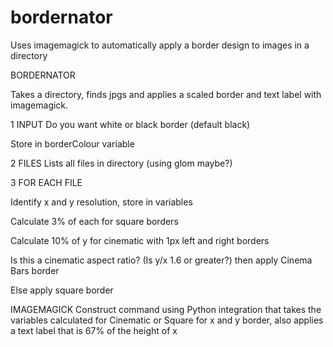 # bordernator
Uses imagemagick to automatically apply a border design to images in a directory

BORDERNATOR

Takes a directory, finds jpgs and applies a scaled border and text label with imagemagick.

1 INPUT
Do you want white or black border (default black)

Store in borderColour variable

2 FILES
Lists all files in directory (using glom maybe?)

3 FOR EACH FILE

Identify x and y resolution, store in variables

Calculate 3% of each for square borders

Calculate 10% of y for cinematic with 1px left and right borders

Is this a cinematic aspect ratio? (Is y/x 1.6 or greater?) then apply Cinema Bars border

Else apply square border

IMAGEMAGICK
Construct command using Python integration that takes the variables calculated for Cinematic or Square for x and y border, also applies a text label that is 67% of the height of x

